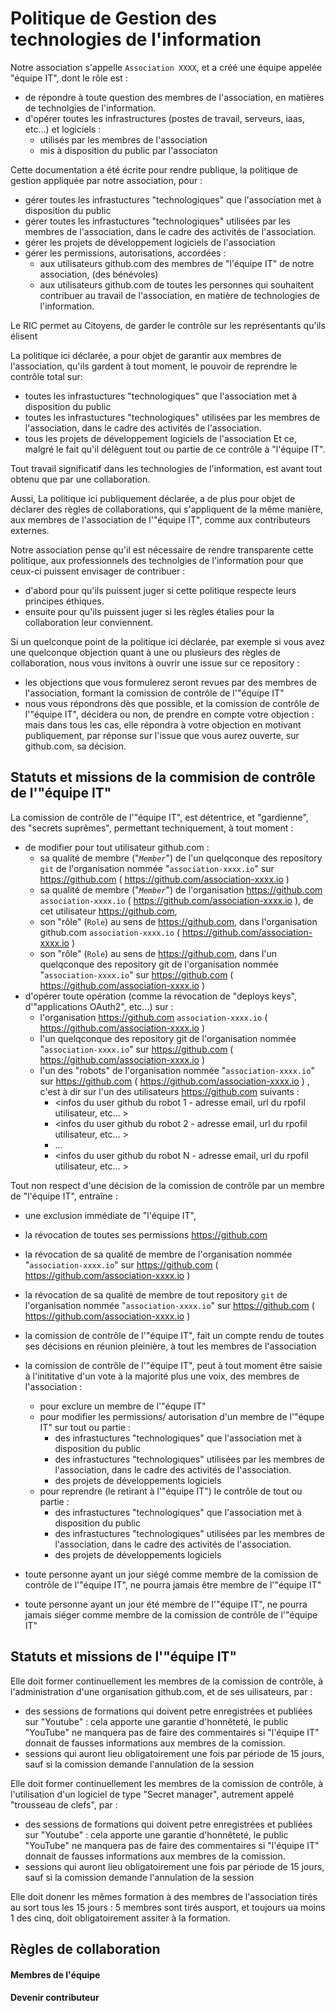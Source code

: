 # Politique de Gestion des technologies de l'information

Notre association s'appelle `Association XXXX`, et a créé une équipe appelée "équipe IT", dont le rôle est :
* de répondre à toute question des membres de l'association, en matières de technolgies de l'information.
* d'opérer toutes les infrastructures (postes de travail, serveurs, iaas, etc...) et logiciels :
  * utilisés par les membres de l'association
  * mis à disposition du public par l'associaton


Cette documentation a été écrite pour rendre publique, la politique de gestion appliquée par notre association, pour :
* gérer toutes les infrastuctures "technologiques" que l'association met à disposition du public
* gérer toutes les infrastuctures "technologiques" utilisées par les membres de l'association, dans le cadre des activités de l'association.
* gérer les projets de développement logiciels de l'association
* gérer les permissions, autorisations, accordées :
  * aux utilisateurs github.com des membres de "l'équipe IT" de notre association, (des bénévoles)
  * aux utilisateurs github.com de toutes les personnes qui souhaitent contribuer au travail de l'association, en matière de technologies de l'information.

Le RIC permet au Citoyens, de garder le contrôle sur les représentants qu'ils élisent

La politique ici déclarée, a pour objet de garantir aux membres de l'association, qu'ils gardent à
tout moment, le pouvoir de reprendre le contrôle total sur:
* toutes les infrastuctures "technologiques" que l'association met à disposition du public
* toutes les infrastuctures "technologiques" utilisées par les membres de l'association, dans le cadre des activités de l'association.
* tous les projets de développement logiciels de l'association
Et ce, malgré le fait qu'il délèguent tout ou partie de ce contrôle à "l'équipe IT".

Tout travail significatif dans les technologies de l'information, est avant tout obtenu que par une collaboration.

Aussi, La politique ici publiquement déclarée, a de plus pour objet de déclarer des règles de collaborations, qui s'appliquent de la même manière, aux membres de l'association de l'"équipe IT", comme aux contributeurs externes.

Notre association pense qu'il est nécessaire de rendre transparente cette politique, aux professionnels
des technolgies de l'information pour que ceux-ci puissent envisager de contribuer :
* d'abord pour qu'ils puissent juger si cette politique respecte leurs principes éthiques.
* ensuite pour qu'ils puissent juger si les règles étalies pour la collaboration leur conviennent.

Si un quelconque point de la politique ici déclarée, par exemple si vous avez une quelconque objection quant à une ou plusieurs des règles de collaboration, nous vous invitons à ouvrir une issue sur ce repository :
* les objections que vous formulerez seront revues par des membres de l'association, formant la comission de contrôle de l'"équipe IT"
* nous vous répondrons dès que possible, et la comission de contrôle de l'"équipe IT", décidera ou non, de prendre en compte votre objection : mais dans tous les cas, elle répondra à votre objection en motivant publiquement, par réponse sur l'issue que vous aurez ouverte, sur github.com, sa décision.


## Statuts et missions de la commision de contrôle de l'"équipe IT"

La comission de contrôle de l'"équipe IT", est détentrice, et "gardienne", des "secrets suprêmes", permettant techniquement, à tout moment :
* de modifier pour tout utilisateur github.com :
  * sa qualité de membre ("_`Member`_") de l'un quelqconque des repository `git` de l'organisation nommée "`association-xxxx.io`" sur https://github.com  ( https://github.com/association-xxxx.io )
  * sa qualité de membre ("_`Member`_") de l'organisation https://github.com  `association-xxxx.io` ( https://github.com/association-xxxx.io ), de cet utilisateur https://github.com,
  * son "rôle" (`Role`) au sens de https://github.com, dans l'organisation github.com  `association-xxxx.io` ( https://github.com/association-xxxx.io )
  * son "rôle" (`Role`) au sens de https://github.com, dans l'un quelqconque des repository git de l'organisation nommée "`association-xxxx.io`" sur https://github.com ( https://github.com/association-xxxx.io )
* d'opérer toute opération (comme la révocation de "deploys keys", d'"applications OAuth2", etc...) sur :
  * l'organisation https://github.com  `association-xxxx.io` ( https://github.com/association-xxxx.io )
  * l'un quelqconque des repository git de l'organisation nommée "`association-xxxx.io`" sur https://github.com ( https://github.com/association-xxxx.io )
  * l'un des "robots" de l'organisation nommée "`association-xxxx.io`" sur https://github.com ( https://github.com/association-xxxx.io ) , c'est à dir sur l'un des utilisateurs https://github.com suivants :
    * <infos du user github du robot 1 - adresse email, url du rpofil utilisateur, etc... >
    * <infos du user github du robot 2 - adresse email, url du rpofil utilisateur, etc... >
    * ...
    * <infos du user github du robot N - adresse email, url du rpofil utilisateur, etc... >

Tout non respect d'une décision de la comission de contrôle par un membre de "l'équipe IT", entraîne :
* une exclusion immédiate de "l'équipe IT",
* la révocation de toutes ses permissions https://github.com
* la révocation de sa qualité de membre de l'organisation nommée "`association-xxxx.io`" sur https://github.com ( https://github.com/association-xxxx.io )
* la révocation de sa qualité de membre de tout repository `git` de l'organisation nommée "`association-xxxx.io`" sur https://github.com ( https://github.com/association-xxxx.io )


* la comission de contrôle de l'"équipe IT", fait un compte rendu de toutes ses décisions en réunion pleinière, à tout les membres de l'association
* la comission de contrôle de l'"équipe IT", peut à tout moment être saisie à l'inititative d'un vote à la majorité plus une voix, des membres de l'association :
  * pour exclure un membre de l'"équpe IT"
  * pour modifier les permissions/ autorisation d'un membre de l'"équpe IT" sur tout ou partie :
    * des infrastuctures "technologiques" que l'association met à disposition du public
    * des infrastuctures "technologiques" utilisées par les membres de l'association, dans le cadre des activités de l'association.
    * des projets de développements logiciels
  * pour reprendre (le retirant à l'"équipe IT") le contrôle de tout ou partie :
    * des infrastuctures "technologiques" que l'association met à disposition du public
    * des infrastuctures "technologiques" utilisées par les membres de l'association, dans le cadre des activités de l'association.
    * des projets de développements logiciels
* toute personne ayant un jour siégé comme membre de la comission de contrôle de l'"équipe IT", ne pourra jamais être membre de l'"équipe IT"
* toute personne ayant un jour été membre de l'"équipe IT", ne pourra jamais siéger comme membre de la comission de contrôle de l'"équipe IT"


## Statuts et missions de l'"équipe IT"


Elle doit former continuellement les membres de la comission de contrôle, à l'administration d'une organisation github.com, et de ses uilisateurs, par :
* des sessions de formations qui doivent petre enregistrées et publiées sur "Youtube" : cela apporte une garantie d'honnêteté, le public "YouTube" ne manquera pas de faire des commentaires si "l'équipe IT" donnait de fausses informations aux membres de la comission.
* sessions qui auront lieu obligatoirement une fois par période de 15 jours, sauf si la comission demande l'annulation de la session

Elle doit former continuellement les membres de la comission de contrôle, à l'utilisation d'un logiciel de type "Secret manager", autrement appelé "trousseau de clefs", par :
* des sessions de formations qui doivent petre enregistrées et publiées sur "Youtube" : cela apporte une garantie d'honnêteté, le public "YouTube" ne manquera pas de faire des commentaires si "l'équipe IT" donnait de fausses informations aux membres de la comission.
* sessions qui auront lieu obligatoirement une fois par période de 15 jours, sauf si la comission demande l'annulation de la session

Elle doit donenr les mêmes formation à des membres de l'association tirés au sort tous les 15 jours : 5 membres sont tirés ausport, et toujours ua moins 1 des cinq, doit obligatoirement assiter à la formation.


## Règles de collaboration

#### Membres de l'équipe

#### Devenir contributeur
